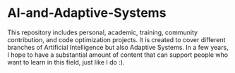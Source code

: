 # AI-and-Adaptive-Systems
This repository  includes personal, academic, training, community contribution, and code optimization projects. It is created to cover different branches of Artificial Intelligence but also Adaptive Systems. In a few years, I hope to have a substantial amount of content that can support people who want to learn in this field, just like I do :). 
